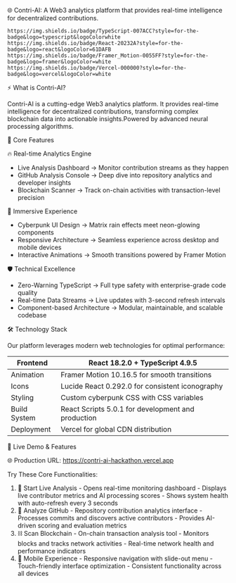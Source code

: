 🌐 Contri-AI: A Web3 analytics platform that provides real-time intelligence for decentralized contributions.

    https://img.shields.io/badge/TypeScript-007ACC?style=for-the-badge&logo=typescript&logoColorwhite
    https://img.shields.io/badge/React-20232A?style=for-the-badge&logo=react&logoColor=61DAFB
    https://img.shields.io/badge/Framer_Motion-0055FF?style=for-the-badge&logo=framer&logoColor=white
    https://img.shields.io/badge/Vercel-000000?style=for-the-badge&logo=vercel&logoColor=white
  ⚡ What is Contri-AI?

  Contri-AI is a cutting-edge Web3 analytics platform. It provides real-time intelligence for decentralized
  contributions, transforming complex blockchain data into actionable insights.Powered by advanced neural processing algorithms.

  🌟 Core Features

  🔥 Real-time Analytics Engine

  - Live Analysis Dashboard → Monitor contribution streams as they happen
  - GitHub Analysis Console → Deep dive into repository analytics and developer insights
  - Blockchain Scanner → Track on-chain activities with transaction-level precision

  🎨 Immersive Experience

  - Cyberpunk UI Design → Matrix rain effects meet neon-glowing components
  - Responsive Architecture → Seamless experience across desktop and mobile devices
  - Interactive Animations → Smooth transitions powered by Framer Motion

  🛡️ Technical Excellence

  - Zero-Warning TypeScript → Full type safety with enterprise-grade code quality
  - Real-time Data Streams → Live updates with 3-second refresh intervals
  - Component-based Architecture → Modular, maintainable, and scalable codebase

  🛠️ Technology Stack

  Our platform leverages modern web technologies for optimal performance:

  | Frontend     | React 18.2.0 + TypeScript 4.9.5                    |
  |--------------|----------------------------------------------------|
  | Animation    | Framer Motion 10.16.5 for smooth transitions       |
  | Icons        | Lucide React 0.292.0 for consistent iconography    |
  | Styling      | Custom cyberpunk CSS with CSS variables            |
  | Build System | React Scripts 5.0.1 for development and production |
  | Deployment   | Vercel for global CDN distribution                 |

  🎯 Live Demo & Features

  🌐 Production URL: https://contri-ai-hackathon.vercel.app

  Try These Core Functionalities:

  1. 🔴 Start Live Analysis
    - Opens real-time monitoring dashboard
    - Displays live contributor metrics and AI processing scores
    - Shows system health with auto-refresh every 3 seconds
  2. 🐙 Analyze GitHub
    - Repository contribution analytics interface
    - Processes commits and discovers active contributors
    - Provides AI-driven scoring and evaluation metrics
  3. ⛓️ Scan Blockchain
    - On-chain transaction analysis tool
    - Monitors blocks and tracks network activities
    - Real-time network health and performance indicators
  4. 📱 Mobile Experience
    - Responsive navigation with slide-out menu
    - Touch-friendly interface optimization
    - Consistent functionality across all devices
